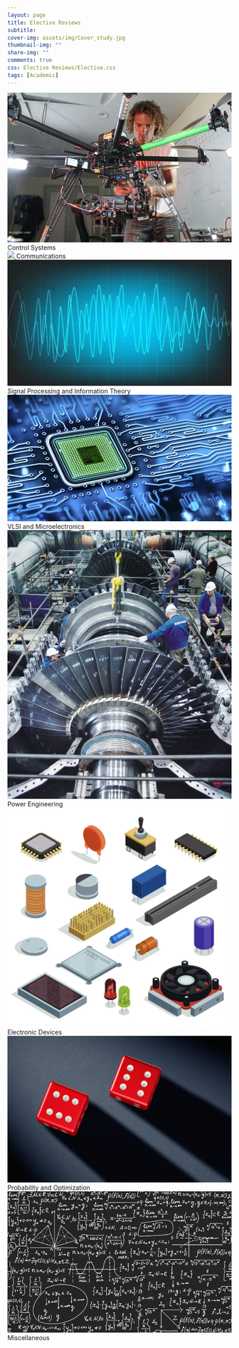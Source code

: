 ```yaml
---
layout: page
title: Elective Reviews
subtitle: 
cover-img: assets/img/Cover_study.jpg
thumbnail-img: ""
share-img: ""
comments: true
css: Elective Reviews/Elective.css
tags: [Academic]
---
```


<div class="myGallery">
  <div class="item">
    <a href="/Elective Reviews/Control/Control">
    <img src="/Elective Reviews/Control.JPG" />
    </a>
    <span class="caption">Control Systems</span>
  </div>
  
  <div class="item">
    <a href="/Elective Reviews/Communication/Communication">
    <img  src="/Elective Reviews/Communication.png" />
    </a>
    <span class="caption">Communications</span>
  </div>
  
  <div class="item">
    <a href="/Elective Reviews/Signal/Signal">
    <img  src="/Elective Reviews/Signal.jpg" />
    </a>
    <span class="caption">Signal Processing and Information Theory</span>
       
  </div>
  
  <div class="item">
    <a href="/Elective Reviews/VLSI/VLSI">
    <img src="/Elective Reviews/VLSI.jpg" />
    </a>
    <span class="caption">VLSI and Microelectronics</span>
  </div>
  
  <div class="item">
    <a href="/Elective Reviews/Power/Power">
    <img  src="/Elective Reviews/Power.jpg" />
    </a>
    <span class="caption">Power Engineering</span>
  </div>
  
  <div class="item">
    <a href="/Elective Reviews/Devices/Devices">
    <img src="/Elective Reviews/Devices.png" />
    </a>
    <span class="caption">Electronic Devices</span>
  </div>
  
  <div class="item">
    <a href="/Elective Reviews/Probability/Probability">
    <img src="/Elective Reviews/Probability.jpg" />
     </a>
    <span class="caption">Probability and Optimization</span>
  </div>
  
  <div class="item">
    <a href="/Elective Reviews/Others/Others">
    <img src="/Elective Reviews/Others.jpg" />
    </a>
    <span class="caption">Miscellaneous</span>
  </div>
</div>
